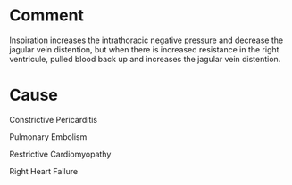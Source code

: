# Comment

Inspiration increases the intrathoracic negative pressure and decrease the jagular vein distention, but when there is increased resistance in the right ventricule, pulled blood back up and increases the jagular vein distention.

# Cause

Constrictive Pericarditis

Pulmonary Embolism

Restrictive Cardiomyopathy

Right Heart Failure
